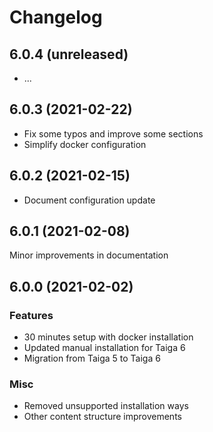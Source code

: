 # Changelog

## 6.0.4 (unreleased)

- ...

## 6.0.3 (2021-02-22)

- Fix some typos and improve some sections
- Simplify docker configuration

## 6.0.2 (2021-02-15)

- Document configuration update

## 6.0.1 (2021-02-08)

Minor improvements in documentation

## 6.0.0 (2021-02-02)

### Features

- 30 minutes setup with docker installation
- Updated manual installation for Taiga 6
- Migration from Taiga 5 to Taiga 6

### Misc

- Removed unsupported installation ways
- Other content structure improvements
